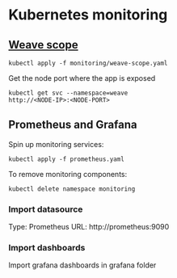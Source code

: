# Kubernetes monitoring

## [Weave scope](https://github.com/weaveworks/scope)

````
kubectl apply -f monitoring/weave-scope.yaml 
````

Get the node port where the app is exposed
````
kubectl get svc --namespace=weave
http://<NODE-IP>:<NODE-PORT>
````


## Prometheus and Grafana

Spin up monitoring services:
````
kubectl apply -f prometheus.yaml
````

To remove monitoring components:
````
kubectl delete namespace monitoring
````

### Import  datasource

Type: Prometheus
URL:  http://prometheus:9090

### Import dashboards

Import grafana dashboards in grafana folder